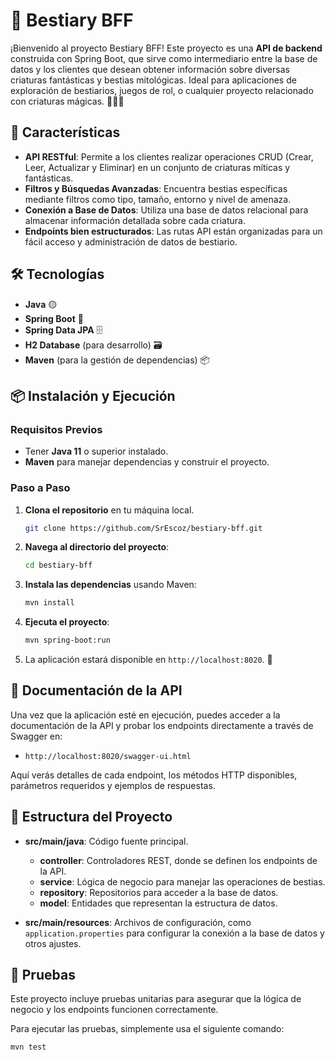 # 🐉 Bestiary BFF

¡Bienvenido al proyecto Bestiary BFF! Este proyecto es una **API de backend** construida con Spring Boot, que sirve como
intermediario entre la base de datos y los clientes que desean obtener información sobre diversas criaturas fantásticas
y bestias mitológicas. Ideal para aplicaciones de exploración de bestiarios, juegos de rol, o cualquier proyecto
relacionado con criaturas mágicas. 🧙‍♂️✨

## 🚀 Características

- **API RESTful**: Permite a los clientes realizar operaciones CRUD (Crear, Leer, Actualizar y Eliminar) en un conjunto
  de criaturas míticas y fantásticas.
- **Filtros y Búsquedas Avanzadas**: Encuentra bestias específicas mediante filtros como tipo, tamaño, entorno y nivel
  de amenaza.
- **Conexión a Base de Datos**: Utiliza una base de datos relacional para almacenar información detallada sobre cada
  criatura.
- **Endpoints bien estructurados**: Las rutas API están organizadas para un fácil acceso y administración de datos de
  bestiario.

## 🛠️ Tecnologías

- **Java** 🟡
- **Spring Boot** 🌱
- **Spring Data JPA** 🗄️
- **H2 Database** (para desarrollo) 🗃️
- **Maven** (para la gestión de dependencias) 📦

## 📦 Instalación y Ejecución

### Requisitos Previos

- Tener **Java 11** o superior instalado.
- **Maven** para manejar dependencias y construir el proyecto.

### Paso a Paso

1. **Clona el repositorio** en tu máquina local.
   ```bash
   git clone https://github.com/SrEscoz/bestiary-bff.git
   ```

2. **Navega al directorio del proyecto**:
   ```bash
   cd bestiary-bff
   ```

3. **Instala las dependencias** usando Maven:
   ```bash
   mvn install
   ```

4. **Ejecuta el proyecto**:
   ```bash
   mvn spring-boot:run
   ```

5. La aplicación estará disponible en `http://localhost:8020`. 🎉

## 📖 Documentación de la API

Una vez que la aplicación esté en ejecución, puedes acceder a la documentación de la API y probar los endpoints
directamente a través de Swagger en:

- `http://localhost:8020/swagger-ui.html`

Aquí verás detalles de cada endpoint, los métodos HTTP disponibles, parámetros requeridos y ejemplos de respuestas.

## 📁 Estructura del Proyecto

- **src/main/java**: Código fuente principal.
    - **controller**: Controladores REST, donde se definen los endpoints de la API.
    - **service**: Lógica de negocio para manejar las operaciones de bestias.
    - **repository**: Repositorios para acceder a la base de datos.
    - **model**: Entidades que representan la estructura de datos.

- **src/main/resources**: Archivos de configuración, como `application.properties` para configurar la conexión a la base
  de datos y otros ajustes.

## 🧪 Pruebas

Este proyecto incluye pruebas unitarias para asegurar que la lógica de negocio y los endpoints funcionen correctamente.

Para ejecutar las pruebas, simplemente usa el siguiente comando:

```bash
mvn test
```
